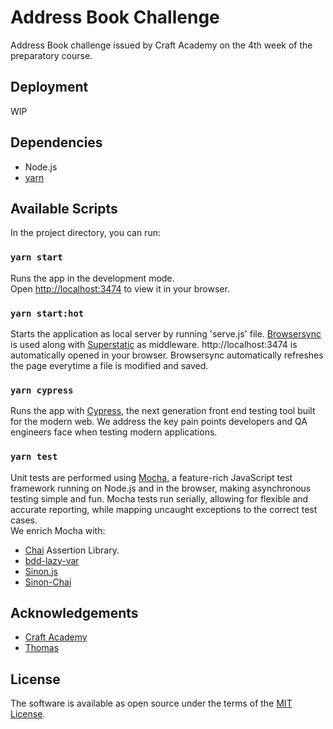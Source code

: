 # Address Book Challenge

Address Book challenge issued by Craft Academy on the 4th week of the preparatory course.

## Deployment

WIP

## Dependencies

- Node.js
- [yarn](https://classic.yarnpkg.com/en/)

## Available Scripts

In the project directory, you can run:

### `yarn start`

Runs the app in the development mode.\
Open [http://localhost:3474](http://localhost:3474) to view it in your browser.

### `yarn start:hot`

Starts the application as local server by running 'serve.js' file. [Browsersync](https://browsersync.io/) is used along with [Superstatic](https://github.com/firebase/superstatic#readme) as middleware. 
http://localhost:3474 is automatically opened in your browser. Browsersync automatically refreshes the page everytime a file is modified and saved.

### `yarn cypress`

Runs the app with [Cypress](https://www.cypress.io/), the next generation front end testing tool built for the modern web. We address the key pain points developers and QA engineers face when testing modern applications.

### `yarn test`

Unit tests are performed using [Mocha](https://mochajs.org/), a feature-rich JavaScript test framework running on Node.js and in the browser, making asynchronous testing simple and fun. Mocha tests run serially, allowing for flexible and accurate reporting, while mapping uncaught exceptions to the correct test cases.\
We enrich Mocha with:
- [Chai](https://www.chaijs.com/) Assertion Library.
- [bdd-lazy-var](https://github.com/stalniy/bdd-lazy-var#readme)
- [Sinon.js](https://sinonjs.org/)
- [Sinon-Chai](https://github.com/domenic/sinon-chai#readme)

## Acknowledgements

- [Craft Academy](https://github.com/CraftAcademy/)
- [Thomas](https://github.com/tochman)

## License

The software is available as open source under the terms of the [MIT License](https://opensource.org/licenses/MIT).
